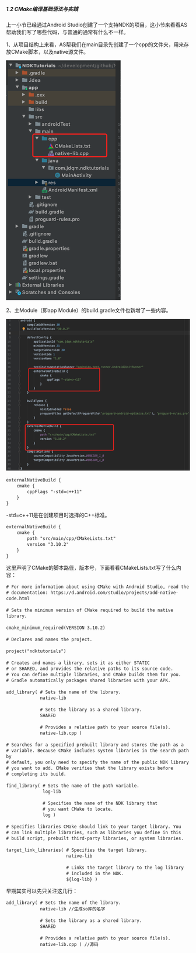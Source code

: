 ##### 1.2 CMake编译基础语法与实践

上一小节已经通过Android Studio创建了一个支持NDK的项目，这小节来看看AS帮助我们写了哪些代码，与普通的通常有什么不一样。

1、从项目结构上来看，AS帮我们在main目录先创建了一个cpp的文件夹，用来存放CMake脚本，以及native源文件。


![项目结构](/assets/project_dir.png)


2、主Module（即app Module）的build.gradle文件也新增了一些内容。

![](/assets/app_build_gradle.png)

```
externalNativeBuild {
    cmake {
        cppFlags "-std=c++11"
    }
}
```
-std=c++11是在创建项目时选择的C++标准。

```
externalNativeBuild {
    cmake {
        path "src/main/cpp/CMakeLists.txt"
        version "3.10.2"
    }
}
```
这里声明了CMake的脚本路径，版本号，下面看看CMakeLists.txt写了什么内容：

```
# For more information about using CMake with Android Studio, read the
# documentation: https://d.android.com/studio/projects/add-native-code.html

# Sets the minimum version of CMake required to build the native library.

cmake_minimum_required(VERSION 3.10.2)

# Declares and names the project.

project("ndktutorials")

# Creates and names a library, sets it as either STATIC
# or SHARED, and provides the relative paths to its source code.
# You can define multiple libraries, and CMake builds them for you.
# Gradle automatically packages shared libraries with your APK.

add_library( # Sets the name of the library.
             native-lib

             # Sets the library as a shared library.
             SHARED

             # Provides a relative path to your source file(s).
             native-lib.cpp )

# Searches for a specified prebuilt library and stores the path as a
# variable. Because CMake includes system libraries in the search path by
# default, you only need to specify the name of the public NDK library
# you want to add. CMake verifies that the library exists before
# completing its build.

find_library( # Sets the name of the path variable.
              log-lib

              # Specifies the name of the NDK library that
              # you want CMake to locate.
              log )

# Specifies libraries CMake should link to your target library. You
# can link multiple libraries, such as libraries you define in this
# build script, prebuilt third-party libraries, or system libraries.

target_link_libraries( # Specifies the target library.
                       native-lib

                       # Links the target library to the log library
                       # included in the NDK.
                       ${log-lib} )
```

早期其实可以先只关注这几行：
```
add_library( # Sets the name of the library.
             native-lib //生成so库的名字

             # Sets the library as a shared library.
             SHARED

             # Provides a relative path to your source file(s).
             native-lib.cpp ) //源码
```


